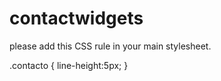 # contactwidgets

please add this CSS rule in your main stylesheet. 

.contacto {
line-height:5px;
}
